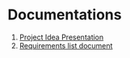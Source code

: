 # Documentations

1. [Project Idea Presentation](https://docs.google.com/presentation/d/13_QzqrTzUerb_wigdpyCPWf5USD4CHa36lBXVq349kM)
2. [Requirements list document](https://docs.google.com/document/d/13RY6qUyLYfm94uAda4cGGUxKGZzahQbQOKxfNm2pUC8)